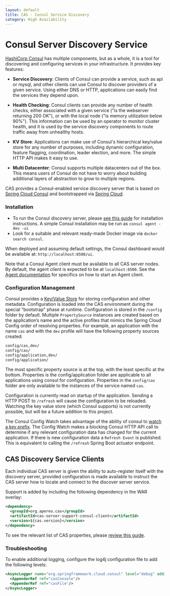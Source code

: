 ```yaml
---
layout: default
title: CAS - Consul Service Discovery
category: High Availability
---
```


# Consul Server Discovery Service

[HashiCorp Consul](https://www.consul.io) has multiple components, but as a whole, it is a tool for discovering and configuring services in your infrastructure. It provides key features:

- **Service Discovery**: Clients of Consul can provide a service, such as api or mysql, and other clients can use Consul to discover providers of a given service. Using either DNS or HTTP, applications can easily find the services they depend upon.

- **Health Checking**: Consul clients can provide any number of health checks, either associated with a given service ("is the webserver returning 200 OK"), or with the local node ("is memory utilization below 90%"). This information can be used by an operator to monitor cluster health, and it is used by the service discovery components to route traffic away from unhealthy hosts.

- **KV Store**: Applications can make use of Consul's hierarchical key/value store for any number of purposes, including dynamic configuration, feature flagging, coordination, leader election, and more. The simple HTTP API makes it easy to use.

- **Multi Datacenter**: Consul supports multiple datacenters out of the box. This means users of Consul do not have to worry about building additional layers of abstraction to grow to multiple regions.

CAS provides a Consul-enabled service discovery server that is based on [Spring Cloud Consul](https://cloud.spring.io/spring-cloud-consul/) and bootstrapped via [Spring Cloud](http://cloud.spring.io/spring-cloud-static/spring-cloud.html).

### Installation

- To run the Consul discovery server, please [see this guide](https://www.consul.io/) for installation instructions. A simple Consul installation may be run as `consul agent -dev -ui`
- Look for a suitable and relevant ready-made Docker image via `docker search consul`.

When deployed and assuming default settings, the Consul dashboard would be available at: `http://localhost:8500/ui`.

Note that a Consul Agent client must be available to all CAS server nodes. By default, the agent client is expected to be at `localhost:8500`. See the [Agent documentation](https://consul.io/docs/agent/basics.html) for specifics on how to start an Agent client.

### Configuration Management

Consul provides a [Key/Value Store](https://consul.io/docs/agent/http/kv.html) for storing configuration and other metadata. Configuration is loaded into the CAS environment during the special "bootstrap" phase at runtime. Configuration is stored in the `/config` folder by default. Multiple `PropertySource` instances are created based on the application’s name and the active profiles that mimics 
the Spring Cloud Config order of resolving properties. For example, an application with the name `cas` and with the `dev` profile will have the following property sources created:

```bash
config/cas,dev/
config/cas/
config/application,dev/
config/application/
```

The most specific property source is at the top, with the least specific at the bottom. Properties is the config/application folder are applicable to all applications using consul for configuration. Properties in the `config/cas` folder are only available to the instances of the service named `cas`.

Configuration is currently read on startup of the application. Sending a HTTP POST to `/refresh` will cause the configuration to be reloaded. Watching the key value store (which Consul supports) is not currently possible, but will be a future addition to this project.

The Consul Config Watch takes advantage of the ability of consul to [watch a key prefix](https://www.consul.io/docs/agent/watches.html). The Config Watch makes a blocking Consul HTTP API call to determine if any relevant configuration data has changed for the current application. If there is new configuration data a `Refresh Event` is published. This is equivalent to calling the `/refresh` Spring Boot actuator endpoint.

## CAS Discovery Service Clients

Each individual CAS server is given the ability to auto-register itself with the discovery server, provided configuration is made available to instruct the CAS server how to locate and connect to the discover server service.

Support is added by including the following dependency in the WAR overlay:

```xml
<dependency>
  <groupId>org.apereo.cas</groupId>
  <artifactId>cas-server-support-consul-client</artifactId>
  <version>${cas.version}</version>
</dependency>
```

To see the relevant list of CAS properties,
please [review this guide](../configuration/Configuration-Properties.html#consul-service-discovery).

### Troubleshooting

To enable additional logging, configure the log4j configuration file to add the following levels:

```xml
<AsyncLogger name="org.springframework.cloud.consul" level="debug" additivity="false">
  <AppenderRef ref="casConsole"/>
  <AppenderRef ref="casFile"/>
</AsyncLogger>
```
